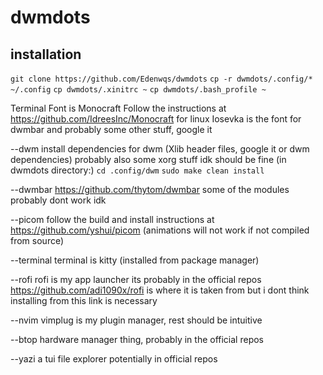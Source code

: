 # dwmdots

## installation
`git clone https://github.com/Edenwqs/dwmdots`
`cp -r dwmdots/.config/* ~/.config`
`cp dwmdots/.xinitrc ~`
`cp dwmdots/.bash_profile ~`

Terminal Font is Monocraft
Follow the instructions at https://github.com/IdreesInc/Monocraft for linux
Iosevka is the font for dwmbar and probably some other stuff, google it

--dwm
install dependencies for dwm (Xlib header files, google it or dwm dependencies)
probably also some xorg stuff idk should be fine
(in dwmdots directory:)
`cd .config/dwm`
`sudo make clean install`

--dwmbar
https://github.com/thytom/dwmbar
some of the modules probably dont work idk

--picom
follow the build and install instructions at https://github.com/yshui/picom (animations will not work if not compiled from source)

--terminal
terminal is kitty (installed from package manager)

--rofi
rofi is my app launcher its probably in the official repos
https://github.com/adi1090x/rofi is where it is taken from but i dont think installing from this link is necessary

--nvim
vimplug is my plugin manager, rest should be intuitive

--btop
hardware manager thing, probably in the official repos

--yazi
a tui file explorer potentially in official repos

